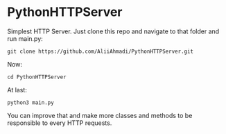 # PythonHTTPServer

Simplest HTTP Server. Just clone this repo and navigate to that folder and run main.py:

```console
git clone https://github.com/AliiAhmadi/PythonHTTPServer.git
```
 Now:
 
 ```console
 cd PythonHTTPServer
 ```
 
 At last:
 
```console
python3 main.py
```

You can improve that and make more classes and methods to be responsible to every HTTP requests.

